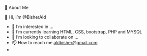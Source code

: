 🚀 About Me

👋 Hi, I’m @BisherAld
- 👀 I’m interested in ...
- 🌱 I’m currently learning HTML, CSS, bootstrap, PHP and MYSQL
- 💞️ I’m looking to collaborate on ...
- 📫 How to reach me aldbisher@gmail.com
- 
<!---
BisherAld/BisherAld is a ✨ special ✨ repository because its `README.md` (this file) appears on your GitHub profile.
You can click the Preview link to take a look at your changes.
--->
